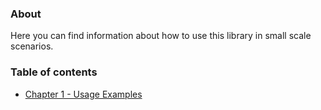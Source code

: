### About
Here you can find information about how to use this library in small scale scenarios.

### Table of contents
- [Chapter 1 - Usage Examples](programming/chapter1.md)
